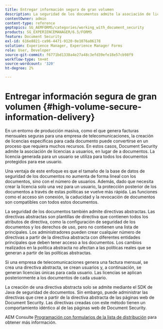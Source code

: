 ```yaml
---
title: Entregar información segura de gran volumen
description: La seguridad de los documentos admite la asociación de licencias a usuarios, en lugar de a documentos en entornos de producción masiva.
contentOwner: admin
content-type: reference
geptopics: SG_AEMFORMS/categories/working_with_document_security
products: SG_EXPERIENCEMANAGER/6.5/FORMS
feature: Document Security
exl-id: 616e8821-ca96-4471-9120-0e1076a06178
solution: Experience Manager, Experience Manager Forms
role: User, Developer
source-git-commit: f6771bd1338a4e27a48c3efd39efe18e57cb98f9
workflow-type: tm+mt
source-wordcount: '320'
ht-degree: 2%

---
```


# Entregar información segura de gran volumen {#high-volume-secure-information-delivery}

En un entorno de producción masiva, como el que genera facturas mensuales seguras para una empresa de telecomunicaciones, la creación de licencias específicas para cada documento puede convertirse en un proceso que requiera muchos recursos. En estos casos, Document Security admite la asociación de licencias a usuarios, en lugar de a documentos. La licencia generada para un usuario se utiliza para todos los documentos protegidos para ese usuario.

Una ventaja de este enfoque es que el tamaño de la base de datos de seguridad de los documentos no aumenta de forma lineal con los documentos, sino con el número de usuarios. Además, dado que necesita crear la licencia solo una vez para un usuario, la protección posterior de los documentos a través de estas políticas se vuelve más rápida. Las funciones como el acceso sin conexión, la caducidad y la revocación de documentos son compatibles con todos estos documentos.

La seguridad de los documentos también admite directivas abstractas. Las directivas abstractas son plantillas de directiva que contienen todos los atributos de directiva, como la configuración de seguridad de los documentos y los derechos de uso, pero no contienen una lista de principales. Los administradores pueden crear cualquier número de directivas a partir de la directiva abstracta con diferentes entidades principales que deben tener acceso a los documentos. Los cambios realizados en la política abstracta no afectan a las políticas reales que se generan a partir de las políticas abstractas.

Si una empresa de telecomunicaciones genera una factura mensual, se crea una directiva abstracta, se crean usuarios y, a continuación, se generan licencias únicas para cada usuario. Las licencias se aplican posteriormente a los documentos de cada usuario.

La creación de una directiva abstracta solo se admite mediante el SDK de Java de seguridad de documentos. Sin embargo, puede administrar las directivas que cree a partir de la directiva abstracta de las páginas web de Document Security. Las directivas creadas con este método tienen un comportamiento idéntico al de las páginas web de Document Security.

AEM Consulte [Programación con formularios de la lista de distribución](https://www.adobe.com/go/learn_aemforms_programming_63) para obtener más información.
